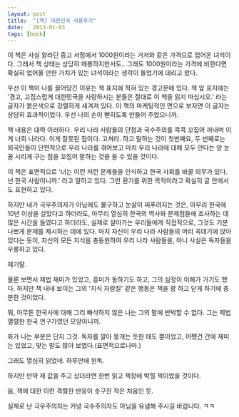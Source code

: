 ```yaml
---
layout: post
title:  "[책] 대한민국 사용후기"
date:   2013-01-03
tags: [book]
---
```


  이 책은 사실 알라딘 중고 서점에서 1000원이라는 거저와 같은 가격으로 업어온 녀석이다. 그래서 책 상태는 상당히 메롱하지만서도.. 그래도 1000원이라는 가격에 비한다면 확실히 업어올 만한 가치가 있는 녀석이라는 생각이 들었기에 데리고 왔다. 

  우선 이 책이 나를 끌어당긴 이유는 책 표지에 적혀 있는 경고문에 있다. 책 앞 표지에는 '경고, 고집스럽게 대한민국을 사랑하시는 분들은 절대로 이 책을 읽지 마십시오.' 라는 글자가 붉은색으로 강렬하게 새겨져 있다. 이 책의 마케팅적인 면으로 보자면 이 글자는 상당히 효과적이었다. 우선 나의 손이 뻗히도록 만들어 주었으니까. 

  책 내용은 대략 이러하다. 우리 나라 사람들의 단점과 국수주의를 콕콕 꼬집어 꺼내며 이게 너희 나라다. 이게 잘못된 점이다. 고쳐라. 하고 말하는 것이 첫번째요, 두 번째로는 외국인들이 단편적으로 우리 나라를 겪어보고 마치 우리 나라에 대해 모두 안다는 양 눈꼴 시리게 구는 점을 꼬집어 말하는 것을 들 수 있을 것이다. 

  이 책은 표면적으로 '너는 이런 저런 문제들을 인식하고 한국 사회를 바꿀 의무가 있다. 넌 한국 사람이니까.' 라고 말하고 있다. 그런 환기를 위한 목적이라고 확실히 글 안에서도 표현하고 있다. 

  하지만 내가 극우주의자가 아님에도 불구하고 눈살이 찌푸려지는 것은, 아무리 한국에 10년 이상을 살았다고 하더라도, 아무리 열심히 한국의 역사와 문제점들에 조사하는 데 많은 시간을 들였다고 하더라도, 실제로 살아가는 우리들에게 직접적으로, 그것도 기분 나쁘게 문제를 제시하는 데에 있다. 마치 자신이 우리 나라 사람들의 머리 꼭데기에 앉아 있다는 듯이, 자신의 모든 지식을 총동원하여 우리 나라 사람들을, 아니 사실은 독자들을 우롱하고 있다. 

  제기랄. 

  물론 보면서 제법 재미가 있었고, 흥미가 동하기도 하고, 그의 심정이 이해가 가기도 했다. 하지만 책 내내 보이는 그의 '지식 자랑질' 같은 행동은 책을 쾅 하고 닫게 하기에 충분한 것이었다. 

  뭐, 아무튼 한국사에 대해 그리 빠삭하지 않은 나는 그의 말에 반박할 수 없다. 그는 제법 열렬한 한국 연구가였던 모양이니까. 

  화가 나는 부분은 단지 그것. 독자를 깔아 뭉개는 듯한 태도 뿐이었고, 어쨌건 간에 재미는 있었고, 맞는 말도 많아 보였다.(표면적으로나마.) 

  그래도 열심히 읽었네. 하루만에 완독. 

  하지만 만약 제 값을 주고 샀더라면 한번 읽고 책장에 박힐 책이었을 것이다. 

  음, 책에 대한 이런 격렬한 반응이 솟구친 적은 처음인 듯. 

  실제로 난 극우주의자는 커녕 국수주의자도 아님을 유념해 주시길 바랍니다. ㅋㅋ